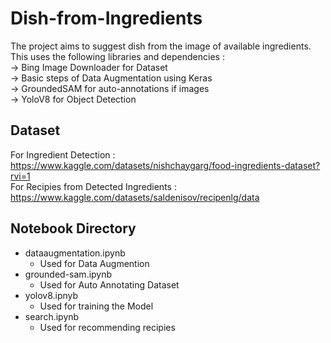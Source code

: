 # Dish-from-Ingredients
The project aims to suggest dish from the image of available ingredients.<br />
This uses the following libraries and dependencies :<br />
-> Bing Image Downloader for Dataset<br />
-> Basic steps of Data Augmentation using Keras<br />
-> GroundedSAM for auto-annotations if images<br />
-> YoloV8 for Object Detection<br />
## Dataset
For Ingredient Detection : <br />
https://www.kaggle.com/datasets/nishchaygarg/food-ingredients-dataset?rvi=1 <br />
For Recipies from Detected Ingredients : <br /> 
https://www.kaggle.com/datasets/saldenisov/recipenlg/data
## Notebook Directory
- dataaugmentation.ipynb<br />
  - Used for Data Augmention<br />
- grounded-sam.ipynb<br />
  - Used for Auto Annotating Dataset<br />
- yolov8.ipnyb<br />
  - Used for training the Model<br />
- search.ipynb<br />
  - Used for recommending recipies

